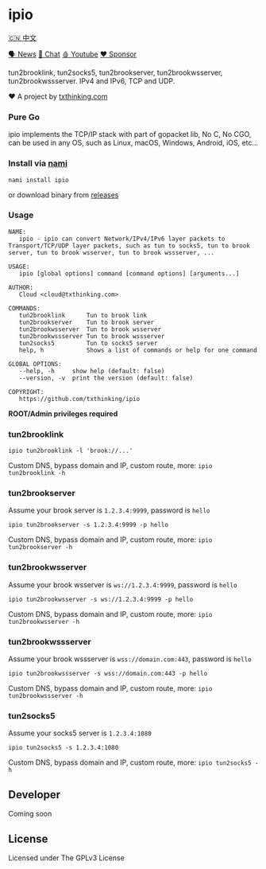 # ipio

[🇨🇳 中文](README_ZH.md)

[🗣 News](https://t.me/txthinking_news)
[💬 Chat](https://join.txthinking.com)
[🩸 Youtube](https://www.youtube.com/txthinking) 
[❤️ Sponsor](https://github.com/sponsors/txthinking)

tun2brooklink, tun2socks5, tun2brookserver, tun2brookwsserver, tun2brookwssserver. IPv4 and IPv6, TCP and UDP.

❤️ A project by [txthinking.com](https://www.txthinking.com)

### Pure Go

ipio implements the TCP/IP stack with part of gopacket lib, No C, No CGO, can be used in any OS, such as Linux, macOS, Windows, Android, iOS, etc...

### Install via [nami](https://github.com/txthinking/nami)

```
nami install ipio
```

or download binary from [releases](https://github.com/txthinking/ipio/releases)

### Usage

```
NAME:
   ipio - ipio can convert Network/IPv4/IPv6 layer packets to Transport/TCP/UDP layer packets, such as tun to socks5, tun to brook server, tun to brook wsserver, tun to brook wssserver, ...

USAGE:
   ipio [global options] command [command options] [arguments...]

AUTHOR:
   Cloud <cloud@txthinking.com>

COMMANDS:
   tun2brooklink      Tun to brook link
   tun2brookserver    Tun to brook server
   tun2brookwsserver  Tun to brook wsserver
   tun2brookwssserver Tun to brook wssserver
   tun2socks5         Tun to socks5 server
   help, h            Shows a list of commands or help for one command

GLOBAL OPTIONS:
   --help, -h     show help (default: false)
   --version, -v  print the version (default: false)

COPYRIGHT:
   https://github.com/txthinking/ipio
```

**ROOT/Admin privileges required**

### tun2brooklink

```
ipio tun2brooklink -l 'brook://...'
```

Custom DNS, bypass domain and IP, custom route, more: `ipio tun2brooklink -h`

### tun2brookserver

Assume your brook server is `1.2.3.4:9999`, password is `hello`<br/>

```
ipio tun2brookserver -s 1.2.3.4:9999 -p hello
```

Custom DNS, bypass domain and IP, custom route, more: `ipio tun2brookserver -h`

### tun2brookwsserver

Assume your brook wsserver is `ws://1.2.3.4:9999`, password is `hello`<br/>

```
ipio tun2brookwsserver -s ws://1.2.3.4:9999 -p hello
```

Custom DNS, bypass domain and IP, custom route, more: `ipio tun2brookwsserver -h`

### tun2brookwssserver

Assume your brook wssserver is `wss://domain.com:443`, password is `hello`<br/>

```
ipio tun2brookwssserver -s wss://domain.com:443 -p hello
```

Custom DNS, bypass domain and IP, custom route, more: `ipio tun2brookwssserver -h`

### tun2socks5

Assume your socks5 server is `1.2.3.4:1080`

```
ipio tun2socks5 -s 1.2.3.4:1080
```

Custom DNS, bypass domain and IP, custom route, more: `ipio tun2socks5 -h`

## Developer

Coming soon

## License

Licensed under The GPLv3 License
